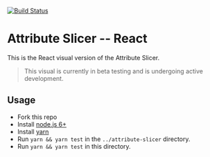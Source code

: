 [![Build Status](https://travis-ci.org/Microsoft/PowerBI-visuals-AttributeSlicer.svg?branch=develop)](https://travis-ci.org/Microsoft/PowerBI-visuals-AttributeSlicer)

# Attribute Slicer -- React

This is the React visual version of the Attribute Slicer.

> This visual is currently in beta testing and is undergoing active development.

## Usage
* Fork this repo
* Install [node.js 6+](https://nodejs.org)
* Install [yarn](https://yarnpkg.com/)
* Run `yarn && yarn test` in the `../attribute-slicer` directory.
* Run `yarn && yarn test` in this directory.
